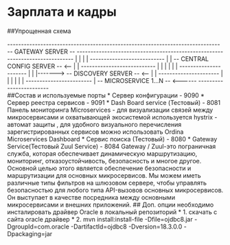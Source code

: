 # Зарплата и кадры 
##Упрощенная схема
<div>
-----------------------------------------------------------------------------
--                               GATEWAY SERVER                            --
-----------------------------------------------------------------------------
 |                  |				|
 |	---------------------------		|
 |	-- CENTRAL CONFIG SERVER -- <--		|
 |	---------------------------   |		|
 |				      |		|
 |	   ----------------------     |		|
 |-------> -- DISCOVERY SERVER -- <-- |		|	
	   ----------------------   | |		|
				    | |		|
		------------------------	|
		-- MICROSERVICE 1...N -- <------
		------------------------
</div> 
##Состав и используемые порты
* Сервер конфигурации - 9090
* Сервер реестра сервисов - 9091
* Dash Board service (Тестовый) - 8081 Панель мониторинга Microservices - 
   для визуализации связей между микросервисами и охватывающей экосистемой
   используется hystrix - автомат защиты , для удобного визуального
   перечисления зарегистрированных сервисов можно использовать Ordina Microservices Dashboard
* Сервис поиска (Тестовый) - 8080
* Gateway Service(Тестовый Zuul Service) - 8084
  Gateway / Zuul-это пограничная служба, которая обеспечивает динамическую 
   маршрутизацию, мониторинг, отказоустойчивость, безопасность и многое другое.
   Основной целью этого является обеспечение безопасности и маршрутизации для 
   основных микросервисов. Мы можем иметь различные типы фильтров на шлюзовом
   сервере, чтобы управлять безопасностью для любого типа API-вызовов основных 
   микросервисов. Он выступает в качестве посредника между основными 
   микросервисами и внешних приложений.	
## Доп. опции
 необходимо инсталировать драйвер Oracle в локальный репозиторий
 * 1. скачать с сайта oracle драйвер 
 * 2. mvn install:install-file -Dfile=ojdbc8.jar -DgroupId=com.oracle -DartifactId=ojdbc8 -Dversion=18.3.0.0 -Dpackaging=jar

 
